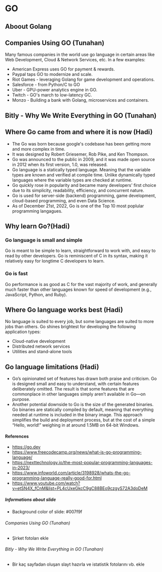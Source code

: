 # GO

## Aboout Golang

## Companies Using GO (Tunahan)

Many famous companies in the world use go language in certain areas like Web Development, Cloud & Network Services, etc. In a few examples:

- American Express uses GO for payment & rewards.
- Paypal taps GO to modernize and scale.
- Riot Games - leveraging Golang for game development and operations.
- Salesforce - from Python/C to GO
- Uber - GPU-power analytics engine in GO.
- Twitch - GO's march to low-latency GC.
- Monzo - Building a bank with Golang, microservices and containers.

## Bitly - Why We Write Everything in GO (Tunahan)

## Where Go came from and where it is now (Hadi)
- The Go was born because google's codebase has been getting more and more complex in time.
- It was designed by Robert Griesemer, Rob Pike, and Ken Thompson.
- Go was announced to the public in 2009, and it was made open source in 2012 when its first version, 1.0, was released.
- Go language is a statically typed language. Meaning that the variable types are known and verified at compile time. Unlike dynamically typed languages where the variable types are checked at runtime.
- Go quickly rose in popularity and became many developers' first choice due to its simplicity, readability, efficiency, and concurrent nature.
- Go is used for server-side (backend) programming, game development, cloud-based programming, and even Data Science.
- As of December 21st, 2022, Go is one of the Top 10 most poplular programming langagues.


## Why learn Go?(Hadi)
### Go language is small and simple
Go is meant to be simple to learn, straightforward to work with, and easy to read by other developers.
Go is reminiscent of C in its syntax, making it relatively easy for longtime C developers to learn.

### Go is fast

Go performance is as good as C for the vast majority of work, and generally much faster than other languages known for speed of development (e.g., JavaScript, Python, and Ruby).


## Where Go language works best (Hadi)
No language is suited to every job, but some languages are suited to more jobs than others.
Go shines brightest for developing the following application types:
- Cloud-native development
- Distributed network services
- Utilities and stand-alone tools




## Go language limitations (Hadi)
- Go’s opinionated set of features has drawn both praise and criticism. Go is designed small and easy to understand, with certain features deliberately omitted. The result is that some features that are commonplace in other languages simply aren’t available in Go—on purpose.
- Another potential downside to Go is the size of the generated binaries. Go binaries are statically compiled by default, meaning that everything needed at runtime is included in the binary image. This approach simplifies the build and deployment process, but at the cost of a simple “Hello, world!” weighing in at around 1.5MB on 64-bit Windows.

#### References

- https://go.dev
- https://www.freecodecamp.org/news/what-is-go-programming-language/
- https://nexttechnology.io/the-most-popular-programming-languages-in-2023/
- https://www.infoworld.com/article/3198928/whats-the-go-programming-language-really-good-for.html
- https://www.youtube.com/watch?v=etSN4X_fCnM&list=PL4cUxeGkcC9gC88BEo9czgyS72A3doDeM

##### Informations about slide

- Background color of slide: #007f9f

###### Companies Using GO (Tunahan)

- Şirket fotoları ekle

###### Bitly - Why We Write Everything in GO (Tunahan)

- Bir kaç sayfadan oluşan slayt hazırla ve istatistik fotolarını vb. ekle
